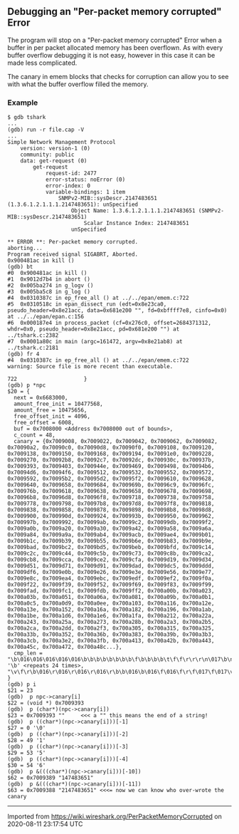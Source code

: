 ## Debugging an "Per-packet memory corrupted" Error

The program will stop on a "Per-packet memory corrupted" Error when a buffer in per packet allocated memory has been overflown. As with every buffer overflow debugging it is not easy, however in this case it can be made less complicated.

The canary in emem blocks that checks for corruption can allow you to see with what the buffer overflow filled the memory.

### Example

    $ gdb tshark
    ...
    (gdb) run -r file.cap -V
    ...
    Simple Network Management Protocol
        version: version-1 (0)
        community: public
        data: get-request (0)
            get-request
                request-id: 2477
                error-status: noError (0)
                error-index: 0
                variable-bindings: 1 item
                    SNMPv2-MIB::sysDescr.2147483651 (1.3.6.1.2.1.1.1.2147483651): unSpecified
                        Object Name: 1.3.6.1.2.1.1.1.2147483651 (SNMPv2-MIB::sysDescr.2147483651)
                            Scalar Instance Index: 2147483651
                        unSpecified
    
    ** ERROR **: Per-packet memory corrupted.
    aborting...
    Program received signal SIGABRT, Aborted.
    0x900481ac in kill ()
    (gdb) bt
    #0  0x900481ac in kill ()
    #1  0x9012d7b4 in abort ()
    #2  0x005ba274 in g_logv ()
    #3  0x005ba5c8 in g_log ()
    #4  0x0310387c in ep_free_all () at ../../epan/emem.c:722
    #5  0x0310518c in epan_dissect_run (edt=0x8e23ca0, pseudo_header=0x8e21acc, data=0x681e200 "", fd=0xbffff7e8, cinfo=0x0) at ../../epan/epan.c:156
    #6  0x000187e4 in process_packet (cf=0x276c0, offset=2684371312, whdr=0x0, pseudo_header=0x8e21acc, pd=0x681e200 "") at ../tshark.c:2382
    #7  0x0001a80c in main (argc=161472, argv=0x8e21ab8) at ../tshark.c:2181
    (gdb) fr 4
    #4  0x0310387c in ep_free_all () at ../../epan/emem.c:722
    warning: Source file is more recent than executable.
    
    722                     }
    (gdb) p *npc
    $20 = {
      next = 0x6683000, 
      amount_free_init = 10477568, 
      amount_free = 10475656, 
      free_offset_init = 4096, 
      free_offset = 6008, 
      buf = 0x7008000 <Address 0x7008000 out of bounds>, 
      c_count = 48, 
      canary = {0x7009008, 0x7009022, 0x7009042, 0x7009062, 0x7009082, 0x70090a2, 0x70090c0, 0x70090d8, 0x70090f0, 0x7009108, 0x7009120, 0x7009138, 0x7009150, 0x7009168, 0x7009194, 0x70091e0, 0x7009228, 0x7009270, 0x70092b8, 0x70092c7, 0x70092dc, 0x700930c, 0x700937b, 0x7009393, 0x7009403, 0x700944e, 0x7009469, 0x7009498, 0x70094b6, 0x70094d6, 0x70094f6, 0x7009512, 0x7009532, 0x7009552, 0x7009572, 0x7009592, 0x70095b2, 0x70095d2, 0x70095f2, 0x7009610, 0x7009628, 0x7009640, 0x7009658, 0x7009684, 0x700969b, 0x70096c9, 0x70096fc, 0x700976b, 0x7009618, 0x7009638, 0x7009658, 0x7009678, 0x7009698, 0x70096b8, 0x70096d8, 0x70096f8, 0x7009718, 0x7009738, 0x7009758, 0x7009778, 0x7009798, 0x70097b8, 0x70097d8, 0x70097f8, 0x7009818, 0x7009838, 0x7009858, 0x7009878, 0x7009898, 0x70098b8, 0x70098d8, 0x7009900, 0x700990d, 0x7009924, 0x700993b, 0x7009950, 0x7009962, 0x700997b, 0x7009992, 0x70099ab, 0x70099c2, 0x70099db, 0x70099f2, 0x7009a0b, 0x7009a20, 0x7009a30, 0x7009a42, 0x7009a58, 0x7009a6a, 0x7009a84, 0x7009a9a, 0x7009ab4, 0x7009acb, 0x7009ae4, 0x7009b01, 0x7009b1c, 0x7009b39, 0x7009b55, 0x7009b6e, 0x7009b83, 0x7009b9e, 0x7009bad, 0x7009bc2, 0x7009bd5, 0x7009beb, 0x7009bfd, 0x7009c14, 0x7009c2c, 0x7009c44, 0x7009c5b, 0x7009c73, 0x7009c8b, 0x7009ca2, 0x7009cb8, 0x7009cca, 0x7009ce2, 0x7009cfa, 0x7009d19, 0x7009d34, 0x7009d51, 0x7009d71, 0x7009d91, 0x7009dad, 0x7009dc5, 0x7009ddd, 0x7009df6, 0x7009e0b, 0x7009e26, 0x7009e3e, 0x7009e56, 0x7009e77, 0x7009e8c, 0x7009ea4, 0x7009ebc, 0x7009edf, 0x7009ef2, 0x7009f0a, 0x7009f22, 0x7009f39, 0x7009f52, 0x7009f69, 0x7009f83, 0x7009f99, 0x7009fad, 0x7009fc1, 0x7009fdb, 0x7009ff2, 0x700a00b, 0x700a023, 0x700a03b, 0x700a051, 0x700a06a, 0x700a081, 0x700a09b, 0x700a0b1, 0x700a0c5, 0x700a0d9, 0x700a0ee, 0x700a103, 0x700a116, 0x700a12e, 0x700a13e, 0x700a152, 0x700a16a, 0x700a182, 0x700a196, 0x700a1ab, 0x700a1be, 0x700a1d6, 0x700a1e6, 0x700a1fa, 0x700a212, 0x700a22a, 0x700a243, 0x700a25a, 0x700a273, 0x700a28b, 0x700a2a3, 0x700a2b5, 0x700a2ca, 0x700a2dd, 0x700a2f3, 0x700a305, 0x700a315, 0x700a325, 0x700a33b, 0x700a352, 0x700a36b, 0x700a383, 0x700a39b, 0x700a3b3, 0x700a3cb, 0x700a3e2, 0x700a3fb, 0x700a413, 0x700a42b, 0x700a443, 0x700a45c, 0x700a472, 0x700a48c...}, 
      cmp_len = "\b\016\016\016\016\016\b\b\b\b\b\b\b\b\f\b\b\b\b\t\f\f\r\r\r\n\017\b\n\n\n\016\016\016\016\016\016\016\016\b\b\b\b\f\r\017\f\r", '\b' <repeats 24 times>, "\v\f\r\b\016\r\016\r\016\r\016\r\b\b\016\b\016\f\016\f\r\f\017\f\017\v\n\r\n\v\016\v\r\v\f\f\f\r\r\r\016\b\016\016\016\017\f\017\017\017\v\v\v\n\r\n\n\n\t\f\f\f\t\016\016\016\017\016\017\r\017\v\017\r\016\r\r\r\017\016\017\r\017\v\017\n\r\n\n\n\016\016\016\n\r\n\n\n\016\016\016\r\016\r\r\r\v\016\v\r\v\v\v\r\016\r\r\r\r\r\016\r\r\r\r\f\016\f\r\f\f\f\v\v\v\r\r\n\n\f\v\f"...
    }
    (gdb) p i
    $21 = 23
    (gdb)  p npc->canary[i]
    $22 = (void *) 0x7009393
    (gdb)  p (char*)(npc->canary[i])
    $23 = 0x7009393 ""     <<< a "" this means the end of a string!
    (gdb)  p ((char*)(npc->canary[i]))[-1]
    $27 = 0 '\0'
    (gdb)  p ((char*)(npc->canary[i]))[-2]
    $28 = 49 '1'
    (gdb)  p ((char*)(npc->canary[i]))[-3]
    $29 = 53 '5'
    (gdb)  p ((char*)(npc->canary[i]))[-4]
    $30 = 54 '6'
    (gdb)  p &(((char*)(npc->canary[i]))[-10])
    $62 = 0x7009389 "147483651"
    (gdb)  p &(((char*)(npc->canary[i]))[-11])
    $63 = 0x7009388 "2147483651" <<<= now we can know who over-wrote the canary

---

Imported from https://wiki.wireshark.org/PerPacketMemoryCorrupted on 2020-08-11 23:17:54 UTC
